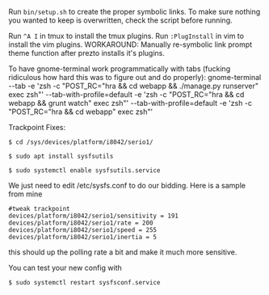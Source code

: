 Run `bin/setup.sh` to create the proper symbolic links. To make sure
nothing you wanted to keep is overwritten, check the script before running.

Run `^A I` in tmux to install the tmux plugins.
Run `:PlugInstall` in vim to install the vim plugins.
WORKAROUND: Manually re-symbolic link prompt theme function after prezto installs it's plugins.

To have gnome-terminal work programmatically with tabs (fucking ridiculous how
hard this was to figure out and do properly):
gnome-terminal --tab -e 'zsh -c "POST_RC=\"hra && cd webapp && ./manage.py runserver\" exec zsh"' --tab-with-profile=default -e 'zsh -c "POST_RC=\"hra && cd webapp && grunt watch\" exec zsh"' --tab-with-profile=default -e 'zsh -c "POST_RC=\"hra && cd webapp\" exec zsh"'

Trackpoint Fixes:

`$ cd /sys/devices/platform/i8042/serio1/`

`$ sudo apt install sysfsutils`

`$ sudo systemctl enable sysfsutils.service`

We just need to edit /etc/sysfs.conf to do our bidding. Here is a sample from mine

```
#tweak trackpoint
devices/platform/i8042/serio1/sensitivity = 191
devices/platform/i8042/serio1/rate = 200
devices/platform/i8042/serio1/speed = 255
devices/platform/i8042/serio1/inertia = 5
```

this should up the polling rate a bit and make it much more sensitive.

You can test your new config with

`$ sudo systemctl restart sysfsconf.service`


